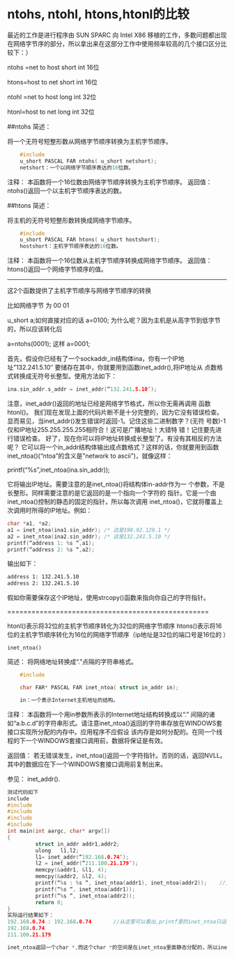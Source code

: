 # ntohs, ntohl, htons,htonl的比较


最近的工作是进行程序由 SUN SPARC 向 Intel X86 移植的工作，多数问题都出现在网络字节序的部分，所以拿出来在这部分工作中使用频率较高的几个接口区分比较下：）

ntohs =net to host short int 16位

htons=host to net short int 16位

ntohl =net to host long int 32位

htonl=host to net   long int   32位

##ntohs 简述：

将一个无符号短整形数从网络字节顺序转换为主机字节顺序。

```c
    #include 
    u_short PASCAL FAR ntohs( u_short netshort);
    netshort：一个以网络字节顺序表达的16位数。
```

注释：
    本函数将一个16位数由网络字节顺序转换为主机字节顺序。
返回值：ntohs()返回一个以主机字节顺序表达的数。

##htons 简述：

将主机的无符号短整形数转换成网络字节顺序。 
```c
    #include 
    u_short PASCAL FAR htons( u_short hostshort); 
    hostshort：主机字节顺序表达的16位数。 
```

注释： 
    本函数将一个16位数从主机字节顺序转换成网络字节顺序。 
返回值： htons()返回一个网络字节顺序的值。

---

这2个函数提供了主机字节顺序与网络字节顺序的转换

比如网络字节 为 00 01

u_short    a;如何直接对应的话    a=0100; 为什么呢？因为主机是从高字节到低字节的，所以应该转化后

a=ntohs(0001); 这样 a=0001;

首先，假设你已经有了一个sockaddr_in结构体ina，你有一个IP地址”132.241.5.10″ 要储存在其中，你就要用到函数inet_addr(),将IP地址从 点数格式转换成无符号长整型。使用方法如下：
```c
ina.sin_addr.s_addr = inet_addr(“132.241.5.10″);
```

注意，inet_addr()返回的地址已经是网络字节格式，所以你无需再调用 函数htonl()。
我们现在发现上面的代码片断不是十分完整的，因为它没有错误检查。 显而易见，当inet_addr()发生错误时返回-1。记住这些二进制数字？(无符 号数)-1仅和IP地址255.255.255.255相符合！这可是广播地址！大错特 错！记住要先进行错误检查。
好了，现在你可以将IP地址转换成长整型了。有没有其相反的方法呢？ 它可以将一个in_addr结构体输出成点数格式？这样的话，你就要用到函数 inet_ntoa()(“ntoa”的含义是”network to ascii”)，就像这样： 

printf(“%s”,inet_ntoa(ina.sin_addr));

它将输出IP地址。需要注意的是inet_ntoa()将结构体in-addr作为一 个参数，不是长整形。同样需要注意的是它返回的是一个指向一个字符的 指针。它是一个由inet_ntoa()控制的静态的固定的指针，所以每次调用 inet_ntoa()，它就将覆盖上次调用时所得的IP地址。例如：

```c
char *a1, *a2;
a1 = inet_ntoa(ina1.sin_addr); /* 这是198.92.129.1 */
a2 = inet_ntoa(ina2.sin_addr); /* 这是132.241.5.10 */
printf(“address 1: %s “,a1);
printf(“address 2: %s “,a2);
```
输出如下：

```sh
address 1: 132.241.5.10
address 2: 132.241.5.10
```

假如你需要保存这个IP地址，使用strcopy()函数来指向你自己的字符指针。

==================================================

htonl()表示将32位的主机字节顺序转化为32位的网络字节顺序 htons()表示将16位的主机字节顺序转化为16位的网络字节顺序（ip地址是32位的端口号是16位的 ）

```
inet_ntoa()
```

简述：
    将网络地址转换成“.”点隔的字符串格式。

```c
    #include

    char FAR* PASCAL FAR inet_ntoa( struct in_addr in);

    in：一个表示Internet主机地址的结构。
```

注释：
    本函数将一个用in参数所表示的Internet地址结构转换成以“.” 间隔的诸如“a.b.c.d”的字符串形式。请注意inet_ntoa()返回的字符串存放在WINDOWS套接口实现所分配的内存中。应用程序不应假设 该内存是如何分配的。在同一个线程的下一个WINDOWS套接口调用前，数据将保证是有效。

返回值：
    若无错误发生，inet_ntoa()返回一个字符指针。否则的话，返回NVLL。其中的数据应在下一个WINDOWS套接口调用前复制出来。

参见：
    inet_addr().
    
    
    
```c
测试代码如下
include 
#include 
#include 
#include 
#include 
int main(int aargc, char* argv[])
{
         struct in_addr addr1,addr2;
         ulong   l1,l2;
         l1= inet_addr(“192.168.0.74″);
         l2 = inet_addr(“211.100.21.179″);
         memcpy(&addr1, &l1, 4);
         memcpy(&addr2, &l2, 4);
         printf(“%s : %s “, inet_ntoa(addr1), inet_ntoa(addr2));    //注意这一句的运行结果
         printf(“%s “, inet_ntoa(addr1));
         printf(“%s “, inet_ntoa(addr2));
         return 0;
}
实际运行结果如下：
192.168.0.74 : 192.168.0.74       //从这里可以看出,printf里的inet_ntoa只运行了一次。
192.168.0.74
211.100.21.179

inet_ntoa返回一个char *,而这个char *的空间是在inet_ntoa里面静态分配的，所以inet_ntoa后面的调用会覆盖上一次的调用。第一句printf的结果只能说明在printf里面的可变参数的求值是从右到左的，仅此而已。
```
